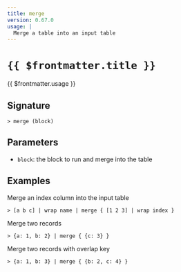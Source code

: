 ```yaml
---
title: merge
version: 0.67.0
usage: |
  Merge a table into an input table
---
```


# <code>{{ $frontmatter.title }}</code>

<div style='white-space: pre-wrap;'>{{ $frontmatter.usage }}</div>

## Signature

```> merge (block)```

## Parameters

 -  `block`: the block to run and merge into the table

## Examples

Merge an index column into the input table
```shell
> [a b c] | wrap name | merge { [1 2 3] | wrap index }
```

Merge two records
```shell
> {a: 1, b: 2} | merge { {c: 3} }
```

Merge two records with overlap key
```shell
> {a: 1, b: 3} | merge { {b: 2, c: 4} }
```
